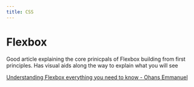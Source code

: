 ```yaml
---
title: CSS
---
```


# Flexbox

Good article explaining the core prinicpals of Flexbox building from first principles.  Has visual aids along the way to explain what you will see

[Understanding Flexbox everything you need to know - Ohans Emmanuel](https://medium.freecodecamp.org/understanding-flexbox-everything-you-need-to-know-b4013d4dc9af)